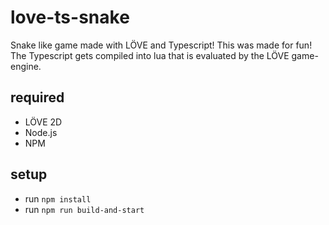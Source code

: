 # love-ts-snake

Snake like game made with LÖVE and Typescript! This was made for fun! The Typescript gets compiled into lua that is evaluated by the LÖVE game-engine. 

## required

* LÖVE 2D
* Node.js
* NPM

## setup

* run `npm install`
* run `npm run build-and-start`
